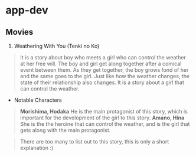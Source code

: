 # app-dev
## **Movies**

1. Weathering With You (Tenki no Ko)
> It is a story about boy who meets a girl who can control the weather at her free will.
> The boy and girl get along together after a comical event between them.
> As they get together, the boy grows fond of her and the same goes to the girl.
> Just like how the weather changes, the state of their relationship also changes.
> It is a story about a girl that can control the weather.
    
- Notable Characters
> **Morishima, Hodaka**
> He is the main protagonist of this story, which is important for the development of the girl to this story.
> **Amano, Hina**
> She is the the heroine that can control the weather, and is the girl that gets along with the main protagonist.

> There are too many to list out to this story, this is only a short explanation :)
